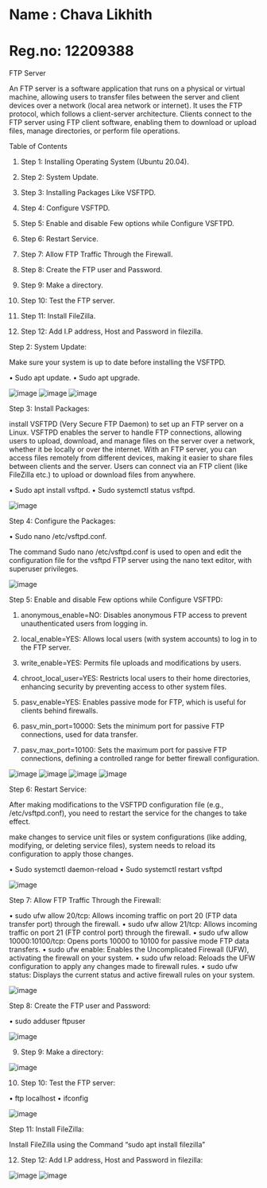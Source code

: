 # Name : Chava Likhith
# Reg.no: 12209388
FTP Server 

An FTP server is a software application that runs on a physical or virtual machine, allowing users to transfer files between the server and client devices over a network (local area network or internet). It uses the FTP protocol, which follows a client-server architecture. Clients connect to the FTP server using FTP client software, enabling them to download or upload files, manage directories, or perform file operations.

Table of Contents

1. Step 1: Installing Operating System (Ubuntu 20.04).

2. Step 2: System Update.

3. Step 3: Installing Packages Like VSFTPD.

4. Step 4: Configure VSFTPD.
 
5. Step 5: Enable and disable Few options while Configure VSFTPD.

6. Step 6: Restart Service.

7. Step 7: Allow FTP Traffic Through the Firewall.
 
8. Step 8: Create the FTP user and Password.

9. Step 9: Make a directory.

10. Step 10: Test the FTP server.

11. Step 11: Install FileZilla.
 
12. Step 12: Add I.P address, Host and Password in filezilla.


Step 2: System Update:

Make sure your system is up to date before installing the VSFTPD. 

•	Sudo apt update.
•	Sudo apt upgrade.

![image](https://github.com/user-attachments/assets/913194af-fe85-45bc-b391-c3cd572f99d9)
![image](https://github.com/user-attachments/assets/e86d992e-bdd6-49f1-8c55-2953a2928256)
![image](https://github.com/user-attachments/assets/c8bc6f4e-fdc0-424e-aff1-a7545abb1d5f)

Step 3: Install Packages:

install VSFTPD (Very Secure FTP Daemon) to set up an FTP server on a Linux. VSFTPD enables the server to handle FTP connections, allowing users to upload, download, and manage files on the server over a network, whether it be locally or over the internet. With an FTP server, you can access files remotely from different devices, making it easier to share files between clients and the server. Users can connect via an FTP client (like FileZilla etc.) to upload or download files from anywhere.

•	Sudo apt install vsftpd.
•	Sudo systemctl status vsftpd.

![image](https://github.com/user-attachments/assets/31cd64eb-09ff-47f4-aea7-8bff8b56d363)

Step 4: Configure the Packages: 

•	Sudo nano /etc/vsftpd.conf. 

The command Sudo nano /etc/vsftpd.conf is used to open and edit the configuration file for the vsftpd FTP server using the nano text editor, with superuser privileges.

![image](https://github.com/user-attachments/assets/512e001e-412d-4068-b413-ad69df5c2cfe)

Step 5: Enable and disable Few options while Configure VSFTPD:

1.	anonymous_enable=NO: Disables anonymous FTP access to prevent unauthenticated users from logging in.

2.	local_enable=YES: Allows local users (with system accounts) to log in to the FTP server.

3.	write_enable=YES: Permits file uploads and modifications by users.

4.	chroot_local_user=YES: Restricts local users to their home directories, enhancing security by preventing access to other system files.

5.	pasv_enable=YES: Enables passive mode for FTP, which is useful for clients behind firewalls.

6.	pasv_min_port=10000: Sets the minimum port for passive FTP connections, used for data transfer.

7.	pasv_max_port=10100: Sets the maximum port for passive FTP connections, defining a controlled range for better firewall configuration.

![image](https://github.com/user-attachments/assets/6848240c-139c-45e3-bb04-2285a4fc521a)
![image](https://github.com/user-attachments/assets/cceb696a-7aa4-4871-a38e-f846a3c6f3ba)
![image](https://github.com/user-attachments/assets/d9f6738e-dc90-4f87-95c9-485f774d5266)
![image](https://github.com/user-attachments/assets/0073b3cb-defe-491d-879e-05839aac6ced)

Step 6: Restart Service:

After making modifications to the VSFTPD configuration file (e.g., /etc/vsftpd.conf), you need to restart the service for the changes to take effect.

make changes to service unit files or system configurations (like adding, modifying, or deleting service files), system needs to reload its configuration to apply those changes.

•	Sudo systemctl daemon-reload
•	Sudo systemctl restart vsftpd

![image](https://github.com/user-attachments/assets/80d73345-8c8a-4bdc-b65a-0f7338867f7c)

Step 7: Allow FTP Traffic Through the Firewall: 

•	sudo ufw allow 20/tcp: Allows incoming traffic on port 20 (FTP data transfer port) through the firewall.
•	sudo ufw allow 21/tcp: Allows incoming traffic on port 21 (FTP control port) through the firewall.
•	sudo ufw allow 10000:10100/tcp: Opens ports 10000 to 10100 for passive mode FTP data transfers.
•	sudo ufw enable: Enables the Uncomplicated Firewall (UFW), activating the firewall on your system.
•	sudo ufw reload: Reloads the UFW configuration to apply any changes made to firewall rules.
•	sudo ufw status: Displays the current status and active firewall rules on your system.

![image](https://github.com/user-attachments/assets/bfe850f1-9e2c-4d01-bb20-56f3a6c01f03)

Step 8: Create the FTP user and Password:

•	sudo adduser ftpuser

![image](https://github.com/user-attachments/assets/0955309d-b4ce-4ae1-bb9b-e187aa0c3034)

9. Step 9: Make a directory:

![image](https://github.com/user-attachments/assets/c8d99a3e-a8d3-47aa-99d3-1a9e08ac366f)

10. Step 10: Test the FTP server: 

•	ftp localhost
•	ifconfig

![image](https://github.com/user-attachments/assets/065ef971-3c74-4454-9233-45133d41206e)

Step 11: Install FileZilla: 

Install FileZilla using the Command “sudo apt install filezilla”

12. Step 12: Add I.P address, Host and Password in filezilla:

![image](https://github.com/user-attachments/assets/bf371d20-9069-4a43-a349-3830e19cb3cd)
![image](https://github.com/user-attachments/assets/268df47a-5860-42ef-8131-7818ec75363c)

